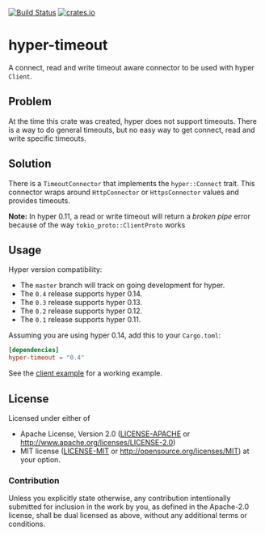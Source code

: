[![Build Status](https://travis-ci.org/hjr3/hyper-timeout.svg?branch=master)](https://travis-ci.org/hjr3/hyper-timeout)
[![crates.io](https://img.shields.io/crates/v/hyper-timeout.svg)](https://crates.io/crates/hyper-timeout)

# hyper-timeout

A connect, read and write timeout aware connector to be used with hyper `Client`.

## Problem

At the time this crate was created, hyper does not support timeouts. There is a way to do general timeouts, but no easy way to get connect, read and write specific timeouts.

## Solution

There is a `TimeoutConnector` that implements the `hyper::Connect` trait. This connector wraps around `HttpConnector` or `HttpsConnector` values and provides timeouts.

**Note:** In hyper 0.11, a read or write timeout will return a _broken pipe_ error because of the way `tokio_proto::ClientProto` works

## Usage

Hyper version compatibility:

* The `master` branch will track on going development for hyper.
* The `0.4` release supports hyper 0.14.
* The `0.3` release supports hyper 0.13.
* The `0.2` release supports hyper 0.12.
* The `0.1` release supports hyper 0.11.

Assuming you are using hyper 0.14, add this to your `Cargo.toml`:

```toml
[dependencies]
hyper-timeout = "0.4"
```

See the [client example](./examples/client.rs) for a working example.

## License

Licensed under either of
 * Apache License, Version 2.0 ([LICENSE-APACHE](LICENSE-APACHE) or http://www.apache.org/licenses/LICENSE-2.0)
 * MIT license ([LICENSE-MIT](LICENSE-MIT) or http://opensource.org/licenses/MIT)
at your option.

### Contribution

Unless you explicitly state otherwise, any contribution intentionally submitted
for inclusion in the work by you, as defined in the Apache-2.0 license, shall be dual licensed as above, without any
additional terms or conditions.
